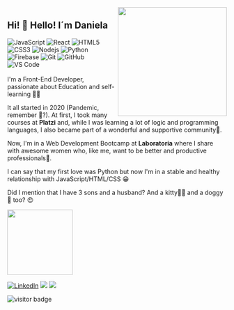 
<img align='right' src= "https://user-images.githubusercontent.com/72564646/138130223-357f828d-caf0-4ab8-b966-803125289dcc.png"  width="250">

## Hi! 👋 Hello! I´m Daniela

![JavaScript](https://img.shields.io/badge/-JavaScript-%23F7DF1C?style=flat-square&logo=javascript&logoColor=000000&labelColor=%23F7DF1C&color=%23FFCE5A)
![React](https://img.shields.io/badge/-React-61DAFB?style=flat-square&logo=react&logoColor=ffffff)
![HTML5](https://img.shields.io/badge/-HTML5-%23E44D27?style=flat-square&logo=html5&logoColor=ffffff)
![CSS3](https://img.shields.io/badge/-CSS3-%231572B6?style=flat-square&logo=css3)
![Nodejs](https://img.shields.io/badge/-Nodejs-339933?style=flat-square&logo=Node.js&logoColor=ffffff)
![Python](http://img.shields.io/badge/-Python-3776AB?style=flat-square&logo=python&logoColor=ffffff)
![Firebase](https://img.shields.io/badge/-Firebase-FFCA28?style=flat-square&logo=firebase&logoColor=ffffff)
![Git](https://img.shields.io/badge/-Git-%23F05032?style=flat-square&logo=git&logoColor=%23ffffff)
![GitHub](https://img.shields.io/badge/-GitHub-181717?style=flat-square&logo=github)
![VS Code](http://img.shields.io/badge/-VS%20Code-007ACC?style=flat-square&logo=visual-studio-code&logoColor=ffffff)
<br>
<br>
I'm a Front-End Developer, passionate about Education and self-learning 👩‍💻 <br>

It all started in 2020 (Pandemic, remember 😬?). At first, I took many courses at **Platzi** and, while I was learning a lot of logic and programming languages, I also became part of a wonderful and supportive community💚. <br>

Now, I'm in a Web Development Bootcamp at **Laboratoria** where I share with awesome women who, like me, want to be better and productive professionals💛.<br>
 
I can say that my first love was Python but now I'm in a stable and healthy relationship with JavaScript/HTML/CSS 😁 <br>
 
Did I mention that I have 3 sons and a husband? And a kitty🐱‍👤 and a doggy🐶 too? 😍
<br/>

<a href="https://github.com/danif70"><img height="150em" src="https://github-readme-stats.vercel.app/api?username=danif70&show_icons=true&theme=synthwave" /></a>
<p align="center">

<a href="https://www.linkedin.com/in/danielafunesv" target="_blank"><img src="https://img.shields.io/badge/LinkedIn-%230077B5.svg?&style=flat-square&logo=linkedin&logoColor=white" alt="LinkedIn"></a>
<a href="mailto:danielafunesv@gmail.com"> <img src="https://img.shields.io/badge/-Gmail-c14438?style=flat-square&logo=Gmail&logoColor=white"></a>
<a href="https://twitter.com/danielafunesv"><img src="https://img.shields.io/badge/-Twitter-1ca0f1?style=flat-square&logo=twitter&logoColor=white"></a>
 </p>
 
![visitor badge](https://visitor-badge.glitch.me/badge?page_id=danif70.visitor-badge&left_color=orange&right_color=yellow&left_text=Hello%20Visitors)

